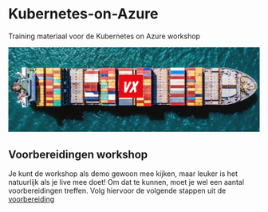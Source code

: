 # Kubernetes-on-Azure
Training materiaal voor de Kubernetes on Azure workshop

![Kubernetes Training Logo](images/kubetraining.png)

## Voorbereidingen workshop
Je kunt de workshop als demo gewoon mee kijken, maar leuker is het natuurlijk als je live mee doet! Om dat te kunnen, moet je wel een aantal voorbereidingen treffen. Volg hiervoor de volgende stappen uit de [voorbereiding](voorbereiding.md)

